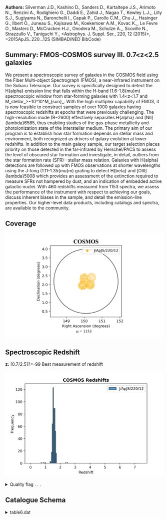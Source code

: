 **Authors:** Silverman J.D., Kashino D., Sanders D., Kartaltepe J.S., Arimoto N.,, Renzini A., Rodighiero G., Daddi E., Zahid J., Nagao T., Kewley L.J.,, Lilly S.J., Sugiyama N., Baronchelli I., Capak P., Carollo C.M., Chu J.,, Hasinger G., Ilbert O., Juneau S., Kajisawa M., Koekemoer A.M., Kovac K.,, Le Fevre O., Masters D., McCracken H.J., Onodera M., Schulze A.,, Scoville N., Strazzullo V., Taniguchi Y., <Astrophys. J. Suppl. Ser., 220, 12 (2015)>, =2015ApJS..220...12S (SIMBAD/NED BibCode)

## Summary: FMOS-COSMOS survey III. 0.7<z<2.5 galaxies 

We present a spectroscopic survey of galaxies in the COSMOS field using the Fiber Multi-object Spectrograph (FMOS), a near-infrared instrument on the Subaru Telescope. Our survey is specifically designed to detect the H{alpha} emission line that falls within the H-band (1.6-1.8{mu}m) spectroscopic window from star-forming galaxies with 1.4<z<1.7 and M_stellar_>~10^10^M_{sun}_. With the high multiplex capability of FMOS, it is now feasible to construct samples of over 1000 galaxies having spectroscopic redshifts at epochs that were previously challenging. The high-resolution mode (R~2600) effectively separates H{alpha} and [NII]{lambda}6585, thus enabling studies of the gas-phase metallicity and photoionization state of the interstellar medium. The primary aim of our program is to establish how star formation depends on stellar mass and environment, both recognized as drivers of galaxy evolution at lower redshifts. In addition to the main galaxy sample, our target selection places priority on those detected in the far-infrared by Herschel/PACS to assess the level of obscured star formation and investigate, in detail, outliers from the star formation rate (SFR)--stellar mass relation. Galaxies with H{alpha} detections are followed up with FMOS observations at shorter wavelengths using the J-long (1.11-1.35{mu}m) grating to detect H{beta} and [OIII]{lambda}5008 which provides an assessment of the extinction required to measure SFRs not hampered by dust, and an indication of embedded active galactic nuclei. With 460 redshifts measured from 1153 spectra, we assess the performance of the instrument with respect to achieving our goals, discuss inherent biases in the sample, and detail the emission-line properties. Our higher-level data products, including catalogs and spectra, are available to the community.
## Coverage
![image](https://raw.githubusercontent.com/joshgithubbin/Sherlock-DDF/refs/heads/main/Catalogue%20Plotting/Catalogues/J-ApJS-220-12/Subcatalogues/COSMOS/Plots/fieldcover.png)
## Spectroscopic Redshift 
 
**z:** [0.7/2.5]?=-99 Best measurement of redshift 
 

![image](https://raw.githubusercontent.com/joshgithubbin/Sherlock-DDF/refs/heads/main/Catalogue%20Plotting/Catalogues/J-ApJS-220-12/Subcatalogues/COSMOS/Plots/zspec.png)
<details>
<summary>Quality flag . . .</summary>

![image](https://raw.githubusercontent.com/joshgithubbin/Sherlock-DDF/refs/heads/main/Catalogue%20Plotting/Catalogues/J-ApJS-220-12/Subcatalogues/COSMOS/Plots/q_zspec.png)</details>
## Catalogue Schema

<details>
<summary>table6.dat</summary>

| Bytes   | Format   | Units      | Label     | Explanations                                          |
|:--------|:---------|:-----------|:----------|:------------------------------------------------------|
| 1- 5    | A5       | ---        | ---       | [FMOS_]                                               |
| 6- 21   | A16      | ---        | FMOS      | FMOS unique identifier (JHHMMSS.s+DDMMSS)             |
| 23- 31  | F9.5     | deg        | RAdeg     | Right Ascension in decimal degrees (J2000)            |
| 33- 39  | F7.5     | deg        | DEdeg     | Declination in decimal degrees (J2000)                |
| 41- 47  | F7.3     | ---        | z         | [0.7/2.5]?=-99 Best measurement of redshift           |
| 49      | I1       | ---        | q_z       | [0/4] Quality flag for z (z>=2: highly                |
| 51      | A1       | ---        | l_FHa     | Limit flag on FHa (2)                                 |
| 52- 58  | F7.3     | 10-17mW/m2 | FHa       | [0.3/23.3]?=-99 Observed H{alpha} flux (3)            |
| 60- 65  | F6.2     | ---        | SNHa      | [1.5/37.1]?=-99 S/N of observed H{alpha} flux         |
| 67- 73  | F7.2     | km/s       | FWHMHa    | [42/1099]?=-99 Velocity FWHM of                       |
| 75- 80  | F6.2     | km/s       | e_FWHMHa  | ?=-99 The 1{sigma} error in FWHMHa                    |
| 82      | A1       | ---        | l_FNII    | Limit flag on FNII (2)                                |
| 83- 89  | F7.3     | 10-17mW/m2 | FNII      | [0.2/24]?=-99 Observed [NII] (6584A) flux (3)         |
| 91- 96  | F6.2     | ---        | SNNII     | [1.5/18.1]?=-99 S/N of observed                       |
| 98-103  | F6.2     | ---        | ApCor1    | [1.1/5.6]?=-99 Aperture correction factor (5)         |
| 105     | A1       | ---        | l_FHb     | Limit flag on FHb (2)                                 |
| 106-112 | F7.3     | 10-17mW/m2 | FHb       | [0.3/19.8]?=-99 Observed H{beta} flux (3)             |
| 114-119 | F6.2     | ---        | SNHb      | [1.5/14]?=-99 S/N of observed H{beta} flux            |
| 121     | A1       | ---        | l_FOIII   | Limit flag on FOIII (2)                               |
| 122-128 | F7.3     | 10-17mW/m2 | FOIII     | [0.3/36]?=-99 Observed [OIII](5007A) flux (3)         |
| 130-135 | F6.2     | ---        | SNOIII    | [1.6/46]?=-99 S/N of observed                         |
| 137-142 | F6.2     | ---        | ApCor2    | [1.4/6.3]?=-99 Aperture correction factor (6)         |
| 144-150 | F7.3     | ---        | zCOS      | [0/3.4]?=-99 Redshift measurement from                |
| 152-156 | F5.1     | ---        | q_zCOS    | [0/22.5]?=-99 Quality flag for zCOS (7)               |
| 1       | and      | 4,         | otherwise | 0; as follows:                                        |
| 1       | =        | Presence   | of        | a single emission line with S/N between 1.5 and 3.    |
| 2       | =        | One        | emission  | line having S/N greater than 3 and less than 5.       |
| 3       | =        | One        | emission  | line having S/N greater than 5.                       |
| 4       | =        | One        | emission  | line having S/N greater than 5 (usually H{alpha}) and |
| 0       | indicate | a          | NULL      | detection.                                            |
| 0       | or       | higher     | (with     | 0 being undetected).                                  |

**Note**: Based on the S/N of the H{alpha} detection and corroborative
          information as described in Section 9. If detected then a value
          between 1 and 4, otherwise 0; as follows:
 1 = Presence of a single emission line with S/N between 1.5 and 3.
 2 = One emission line having S/N greater than 3 and less than 5.
 3 = One emission line having S/N greater than 5.
 4 = One emission line having S/N greater than 5 (usually H{alpha}) and
     a second line that both confirms the redshift and has S/N greater than 1.5.
Note (2): Upper limits (non-detections) on the fluxes are given at a level
           of 2{sigma} and described in Section 8.2.
Note (3): Not corrected for aperture loss. In units of 1e-17erg/s/cm^2^.
          A -99.0 indicate a NULL detection.
Note (4): Not deconvolved with spectral resolution.
Note (5): For H{alpha} and [NII](6584{AA}) fluxes to compensate for the effect
          of the aperture size and should be multiplied to the flux
          measurements.
Note (6): For H{beta} and [OIII](5007{AA}) fluxes to compensate for the effect
          of the aperture size and should be multiplied to the flux
          measurements.
Note (7): If observed a value of 0 or higher (with 0 being undetected).

</details>
